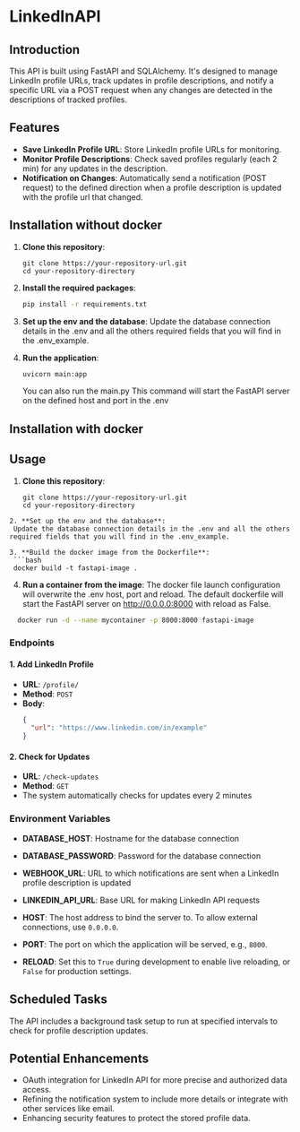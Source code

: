 # LinkedInAPI

## Introduction
This API is built using FastAPI and SQLAlchemy. It's designed to manage LinkedIn profile URLs, track updates in profile descriptions, and notify a specific URL via a POST request when any changes are detected in the descriptions of tracked profiles.

## Features
- **Save LinkedIn Profile URL**: Store LinkedIn profile URLs for monitoring.
- **Monitor Profile Descriptions**: Check saved profiles regularly (each 2 min) for any updates in the description.
- **Notification on Changes**: Automatically send a notification (POST request) to the defined direction when a profile description is updated with the profile url that changed.


## Installation without docker
1. **Clone this repository**:
   ```
   git clone https://your-repository-url.git
   cd your-repository-directory
   ```

2. **Install the required packages**:
   ```bash
   pip install -r requirements.txt
   ```

3. **Set up the env and the database**:
   Update the database connection details in the .env and all the others required fields that you will find in the .env_example.

4. **Run the application**:
   ```bash
   uvicorn main:app
   ```

   You can also run the main.py
   This command will start the FastAPI server on the defined host and port in the .env

## Installation with docker


## Usage
1. **Clone this repository**:
   ```
   git clone https://your-repository-url.git
   cd your-repository-directory
  ```
2. **Set up the env and the database**:
   Update the database connection details in the .env and all the others required fields that you will find in the .env_example.

3. **Build the docker image from the Dockerfile**: 
   ```bash
   docker build -t fastapi-image .
   ```

4. **Run a container from the image**:
The docker file launch configuration will overwrite the .env host, port and reload. The default dockerfile will start the FastAPI server on http://0.0.0.0:8000 with reload as False.
  ```bash
    docker run -d --name mycontainer -p 8000:8000 fastapi-image
```
### Endpoints

#### 1. Add LinkedIn Profile
- **URL**: `/profile/`
- **Method**: `POST`
- **Body**:
  ```json
  {
    "url": "https://www.linkedin.com/in/example"
  }
  ```

#### 2. Check for Updates
- **URL**: `/check-updates`
- **Method**: `GET`
- The system automatically checks for updates every 2 minutes

### Environment Variables
- **DATABASE_HOST**: Hostname for the database connection
- **DATABASE_PASSWORD**: Password for the database connection
- **WEBHOOK_URL**: URL to which notifications are sent when a LinkedIn profile description is updated
- **LINKEDIN_API_URL**: Base URL for making LinkedIn API requests

- **HOST**: The host address to bind the server to. To allow external connections, use `0.0.0.0`.
- **PORT**: The port on which the application will be served, e.g., `8000`.
- **RELOAD**: Set this to `True` during development to enable live reloading, or `False` for production settings.

## Scheduled Tasks
The API includes a background task setup to run at specified intervals to check for profile description updates.

## Potential Enhancements
- OAuth integration for LinkedIn API for more precise and authorized data access.
- Refining the notification system to include more details or integrate with other services like email.
- Enhancing security features to protect the stored profile data.

